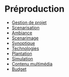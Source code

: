 # Préproduction

 <!-- start-replace-subnav -->  
* [Gestion de projet](/20_preproduction/00_gestion/)
* [Scenarisation](/20_preproduction/10_scenarisation/)
* [Ambiance](/20_preproduction/20_ambiance/)
* [Scenarimage](/20_preproduction/30_scenarimage/)
* [Synoptique](/20_preproduction/40_synoptique/)
* [Technologies ](/20_preproduction/50_technologies/)
* [Plantation](/20_preproduction/60_plantation/)
* [Simulation](/20_preproduction/70_simulation/)
* [Contenu multimédia](/20_preproduction/80_multimedia/)
* [Budget](/20_preproduction/90_budget/)
 <!-- end-replace-subnav -->